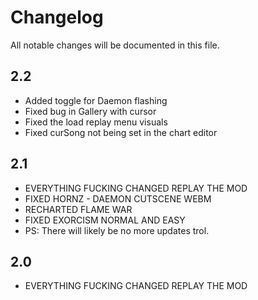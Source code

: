 # Changelog
All notable changes will be documented in this file.

## 2.2
- Added toggle for Daemon flashing
- Fixed bug in Gallery with cursor
- Fixed the load replay menu visuals
- Fixed curSong not being set in the chart editor

## 2.1
- EVERYTHING FUCKING CHANGED REPLAY THE MOD
- FIXED HORNZ - DAEMON CUTSCENE WEBM
- RECHARTED FLAME WAR
- FIXED EXORCISM NORMAL AND EASY
- PS: There will likely be no more updates trol.

## 2.0
- EVERYTHING FUCKING CHANGED REPLAY THE MOD
